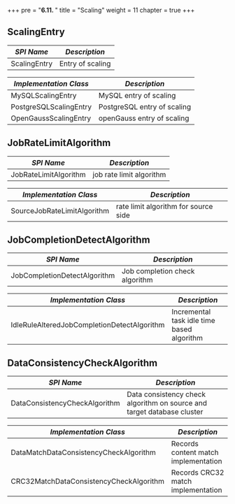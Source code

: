 +++
pre = "<b>6.11. </b>"
title = "Scaling"
weight = 11
chapter = true
+++

## ScalingEntry

| *SPI Name*             | *Description*               |
| ---------------------- | --------------------------- |
| ScalingEntry           | Entry of scaling            |

| *Implementation Class* | *Description*               |
| ---------------------- | --------------------------- |
| MySQLScalingEntry      | MySQL entry of scaling      |
| PostgreSQLScalingEntry | PostgreSQL entry of scaling |
| OpenGaussScalingEntry  | openGauss entry of scaling |

## JobRateLimitAlgorithm

| *SPI Name*                                   | *Description*                              |
| ------------------------------------------- | ------------------------------------------- |
| JobRateLimitAlgorithm                       | job rate limit algorithm                    |

| *Implementation Class*                      | *Description*                               |
| ------------------------------------------- | ------------------------------------------- |
| SourceJobRateLimitAlgorithm                 | rate limit algorithm for source side        |

## JobCompletionDetectAlgorithm

| *SPI Name*                                  | *Description*                               |
| ------------------------------------------- | ------------------------------------------- |
| JobCompletionDetectAlgorithm                | Job completion check algorithm              |

| *Implementation Class*                      | *Description*                               |
| ------------------------------------------- | ------------------------------------------- |
| IdleRuleAlteredJobCompletionDetectAlgorithm | Incremental task idle time based algorithm  |

## DataConsistencyCheckAlgorithm

| *SPI Name*                                  | *Description*                               |
| ------------------------------------------- | ------------------------------------------- |
| DataConsistencyCheckAlgorithm               | Data consistency check algorithm on source and target database cluster |

| *Implementation Class*                      | *Description*                               |
| ------------------------------------------- | ------------------------------------------- |
| DataMatchDataConsistencyCheckAlgorithm      | Records content match implementation        |
| CRC32MatchDataConsistencyCheckAlgorithm     | Records CRC32 match implementation          |
